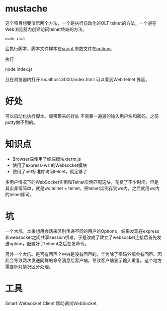 # mustache

这个项目想要演示两个方法，一个是执行自动化的OLT telnet的方法，一个是在Web浏览器内创建访问telnet终端的方法。

    node init 
    
会执行脚本，脚本文件样本在[script](data/huawei.cmd),参数文件在[options](data/huawei.json)

执行

   node index.js

且在浏览器内打开 localhost:3000/index.html 可以看到Web telnet 界面。

# 好处

可以自动化执行脚本。顺带带来的好处
不需要一遍遍的输入用户名和密码。之前putty做不到的。

# 知识点

- Browser端使用了终端模块xterm.js
- 使用了express-ws 的Websocket模块
- 使用了net标准库访问telnet，就足够了

多用户情况下的WebSocket实例和Telnet实例匹配这块，花费了不少时间，但是其实非常简单，就是ws.telnet = telnet，把telnet实例存到ws内，之后就用ws内的telnet即可。

# 坑

一个大坑。本来想用会话来区别传递不同的用户的Options，结果发现在express和websocket之间共享session很难。于是改成了建立了websocket连接后首先发送option，配置好了telnent之后在发命令。

另外一个大坑。是否有回声？中兴是没有回声的，华为除了密码外都会有回声。因此会导致两次发送同样的命令消息给客户端，导致客户端显示输入重复。这个地方需要针对情况区分处理。


# 工具

Smart Websocket Client 帮助调试WebSocket

